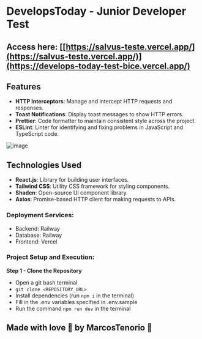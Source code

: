 # DevelopsToday - Junior Developer Test

## Access here: [[https://salvus-teste.vercel.app/](https://salvus-teste.vercel.app/)](https://develops-today-test-bice.vercel.app/)

## Features

- **HTTP Interceptors**: Manage and intercept HTTP requests and responses.
- **Toast Notifications**: Display toast messages to show HTTP errors.
- **Prettier**: Code formatter to maintain consistent style across the project.
- **ESLint**: Linter for identifying and fixing problems in JavaScript and TypeScript code.

![image](https://github.com/user-attachments/assets/887c77e7-ee1d-4a33-aebb-2d8d4cbf4a41)

## Technologies Used

- **React.js**: Library for building user interfaces.
- **Tailwind CSS**: Utility CSS framework for styling components.
- **Shadcn**: Open-source UI component library.
- **Axios**: Promise-based HTTP client for making requests to APIs.


### Deployment Services:
- Backend: Railway
- Database: Railway
- Frontend: Vercel

### Project Setup and Execution:

**Step 1 - Clone the Repository**
- Open a git bash terminal
- `git clone <REPOSITORY_URL>`
- Install dependencies (run `npm i` in the terminal)
- Fill in the .env variables specified in .env.sample
- Run the command `npm run dev` in the terminal

## Made with love 🧡 by MarcosTenorio 🚀
